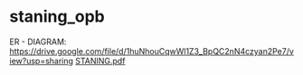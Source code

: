 # staning_opb

ER - DIAGRAM: https://drive.google.com/file/d/1huNhouCqwWl1Z3_BpQC2nN4czyan2Pe7/view?usp=sharing
[STANING.pdf](https://github.com/timdolenc/staning_opb/files/11169723/STANING.pdf)
